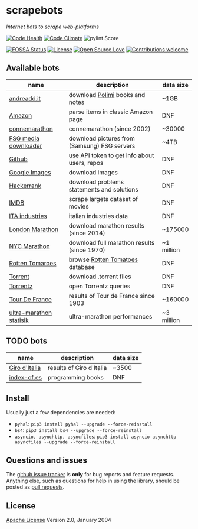 # scrapebots

*Internet bots to scrape web-platforms*

[![Code Health](https://landscape.io/github/sirfoga/scrapebots/master/landscape.svg?style=flat
)](https://landscape.io/github/sirfoga/scrapebots/master) [![Code Climate](https://lima.codeclimate.com/github/sirfoga/scrapebots/badges/gpa.svg)](https://codeclimate.com/github/sirfoga/scrapebots) ![pylint Score](https://mperlet.de/pybadge/badges/7.01.svg)

[![FOSSA Status](https://app.fossa.io/api/projects/git%2Bhttps%3A%2F%2Fgithub.com%2Fsirfoga%2Fscrapebots.svg?type=shield)](https://app.fossa.io/projects/git%2Bhttps%3A%2F%2Fgithub.com%2Fsirfoga%2Fscrapebots?ref=badge_shield) [![License](https://img.shields.io/badge/License-Apache%202.0-blue.svg)](https://opensource.org/licenses/Apache-2.0) [![Open Source Love](https://badges.frapsoft.com/os/v1/open-source.svg?v=103)](https://opensource.org/licenses/Apache-2.0) [![Contributions welcome](https://img.shields.io/badge/contributions-welcome-brightgreen.svg?style=flat)](https://github.com/sirfoga/scrapebots/issues)


## Available bots
| name | description | data size |
| ------------- | ------------- | ------------- |
| [andreadd.it](bots/misc/andreadd.py) | download [Polimi](http://www.polimi.it/en/) books and notes | ~1GB |
| [Amazon](bots/amazon/amazon_items_scraper.py)  | parse items in classic Amazon page | DNF |
| [connemarathon](bots/conne_marathon/bot.py) | connemarathon (since 2002)  | ~30000 |
| [FSG media downloader](bots/misc/fsgmedia-downloader.py) | download pictures from (Samsung) FSG servers | ~4TB |
| [Github](bots/github/tester.py)  | use API token to get info about users, repos | DNF |
| [Google Images](bots/misc/google_image.py) | download images  | DNF |
| [Hackerrank](bots/misc/hackerrank.py) | download problems statements and solutions | DNF |
| [IMDB](bots/imdb) | scrape largets dataset of movies | DNF |
| [ITA industries](bots/ita_industries/cli.py) | italian industries data | DNF |
| [London Marathon](bots/london_marathon/fetch_details_urls.py) | download marathon results (since 2014)  | ~175000 |
| [NYC Marathon](bots/nyc_marathon/fetch_details.py) | download full marathon results (since 1970)  | ~1 million |
| [Rotten Tomaroes](bots/rottentomatoes/cli.py) | browse [Rotten Tomatoes](https://www.rottentomatoes.com/) database | DNF |
| [Torrent](bots/misc/torrent_downloader.py) | download .torrent files | DNF |
| [Torrentz](bots/misc/torr_mov.py) | open Torrentz queries | DNF |
| [Tour De France](bots/letour/cli.py) | results of Tour de France since 1903 | ~160000 |
| [ultra-marathon statisik](bots/statistik_ultramarathon) | ultra-marathon performances | ~3 million |

## TODO bots
| name | description | data size |
| ------------- | ------------- | ------------- |
| [Giro d'Italia](http://www.giroditalia.it/it/classifiche/) | results of Giro d'Italia | ~3500 |
| [index-of.es](http://index-of.es/) | programming books | DNF |

## Install
Usually just a few dependencies are needed:
- `pyhal`: `pip3 install pyhal --upgrade --force-reinstall`
- `bs4`: `pip3 install bs4 --upgrade --force-reinstall`
- `asyncio, asynchttp, asyncfiles`: `pip3 install asyncio asynchttp asyncfiles --upgrade --force-reinstall`


## Questions and issues
The [github issue tracker](https://github.com/sirfoga/scrapebots/issues) is **only** for bug reports and feature requests. Anything else, such as questions for help in using the library, should be posted as [pull requests](https://github.com/sirfoga/scrapebots/pulls).


## License
[Apache License](http://www.apache.org/licenses/LICENSE-2.0) Version 2.0, January 2004
